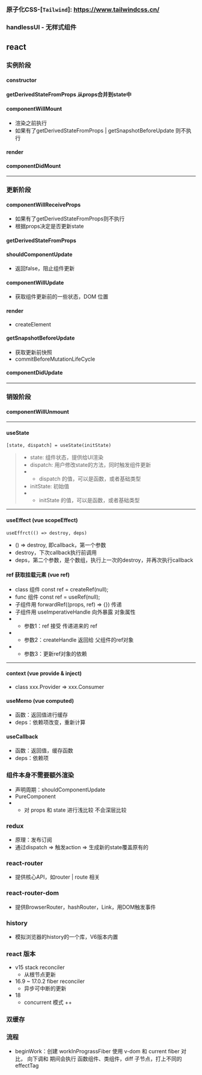 ### 原子化CSS-[`Tailwind`]: https://www.tailwindcss.cn/
### handlessUI - 无样式组件

## react

### 实例阶段
#### constructor

#### getDerivedStateFromProps 从props合并到state中

#### componentWillMount
- 渲染之前执行
- 如果有了getDerivedStateFromProps | getSnapshotBeforeUpdate 则不执行
#### render

#### componentDidMount
---
### 更新阶段
#### componentWillReceiveProps
- 如果有了getDerivedStateFromProps则不执行
- 根据props决定是否更新state

#### getDerivedStateFromProps

#### shouldComponentUpdate
- 返回false，阻止组件更新

#### componentWillUpdate
- 获取组件更新前的一些状态，DOM 位置

#### render
- createElement

#### getSnapshotBeforeUpdate
- 获取更新前快照
- commitBeforeMutationLifeCycle

#### componentDidUpdate
---
### 销毁阶段

#### componentWillUnmount
---
#### useState
`[state, dispatch] = useState(initState)`
> - state: 组件状态，提供给UI渲染
> - dispatch: 用户修改state的方法，同时触发组件更新
> - - dispatch 的值，可以是函数，或者基础类型
> - initState: 初始值
> - - initState 的值，可以是函数，或者基础类型
---
#### useEffect (vue scopeEffect)
`useEffrct(() => destroy, deps)`
- () => destroy, 即callback，第一个参数
- destroy，下次callback执行前调用
- deps，第二个参数，是个数组，执行上一次的destroy，并再次执行callback
#### ref 获取挂载元素 (vue ref)
- class 组件 const ref = createRef(null);
- func 组件 const ref = useRef(null);
- 子组件用 forwardRef((props, ref) => {}) 传递
- 子组件用 useImperativeHandle 向外暴露 对象属性
- - 参数1：ref 接受 传递进来的 ref
- - 参数2：createHandle 返回给 父组件的ref对象
- - 参数3：更新ref对象的依赖
---
#### context (vue provide & inject)
- class xxx.Provider => xxx.Consumer
#### useMemo (vue computed)
- 函数：返回值进行缓存
- deps：依赖项改变，重新计算
#### useCallback 
- 函数：返回值，缓存函数
- deps：依赖项
### 组件本身不需要额外渲染
- 声明周期：shouldComponentUpdate
- PureComponent 
- - 对 props 和 state 进行浅比较 不会深层比较
### redux
- 原理：发布订阅
- 通过dispatch => 触发action => 生成新的state覆盖原有的
### react-router
- 提供核心API，如router | route 相关
### react-router-dom
- 提供BrowserRouter，hashRouter，Link，用DOM触发事件
### history
- 模拟浏览器的history的一个库，V6版本内置  
 
### react 版本
- v15 stack reconciler
    - 从根节点更新
- 16.9 ~ 17.0.2 fiber reconciler
    - 异步可中断的更新
- 18
    - concurrent 模式 ++

### 双缓存

### 流程
- beginWork：创建 workInPrograssFiber
使用 v-dom 和 current fiber 对比， 向下调和
期间会执行 函数组件、类组件，diff 子节点，打上不同的 effectTag
